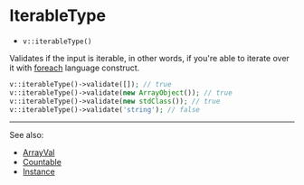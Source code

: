 # IterableType

- `v::iterableType()`

Validates if the input is iterable, in other words, if you're able to iterate
over it with [foreach](http://php.net/foreach) language construct.

```php
v::iterableType()->validate([]); // true
v::iterableType()->validate(new ArrayObject()); // true
v::iterableType()->validate(new stdClass()); // true
v::iterableType()->validate('string'); // false
```

***
See also:

  * [ArrayVal](ArrayVal.md)
  * [Countable](Countable.md)
  * [Instance](Instance.md)

